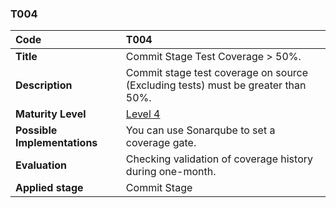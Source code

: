 ### T004

| **Code**           | **T004** |
| :--                | :--      |
| **Title**          | Commit Stage Test Coverage > 50%. |
| **Description**    | Commit stage test coverage on source (Excluding tests) must be greater than 50%. |
| **Maturity Level** | [Level 4](/levels#level-4) |
| **Possible Implementations** | You can use Sonarqube to set a coverage gate. |
| **Evaluation**     | Checking validation of coverage history during one-month. |
| **Applied stage**  | Commit Stage|
